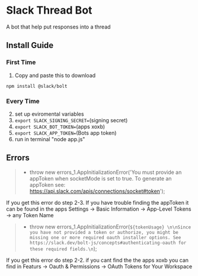 # Slack Thread Bot
A bot that help put responses into a thread

## Install Guide

### First Time
1. Copy and paste this to download
```
npm install @slack/bolt
```
### Every Time

2. set up eviromental variables
  1. `export SLACK_SIGNING_SECRET=`(signing secret)
  2. `export SLACK_BOT_TOKEN=`(apps xoxb)
  3. `export SLACK_APP_TOKEN=`(Bots app token)
3. run in terminal "node app.js"

## **Errors**

> - throw new errors_1.AppInitializationError('You must provide an appToken when socketMode is set to true.
To generate an appToken see: https://api.slack.com/apis/connections/socket#token'); 

If you get this error do step 2-3.
If you have trouble finding the appToken it can be found in the apps Settings -> Basic Information -> App-Level Tokens -> any Token Name

> - throw new errors_1.AppInitializationError(`${tokenUsage} \n\nSince you have not provided a token or authorize, you might be missing one or more required oauth installer options.
See https://slack.dev/bolt-js/concepts#authenticating-oauth for these required fields.\n`);

If you get this error do step 2-2.
if you cant find the the apps xoxb you can find in Featurs -> Oauth & Permissions -> OAuth Tokens for Your Workspace

